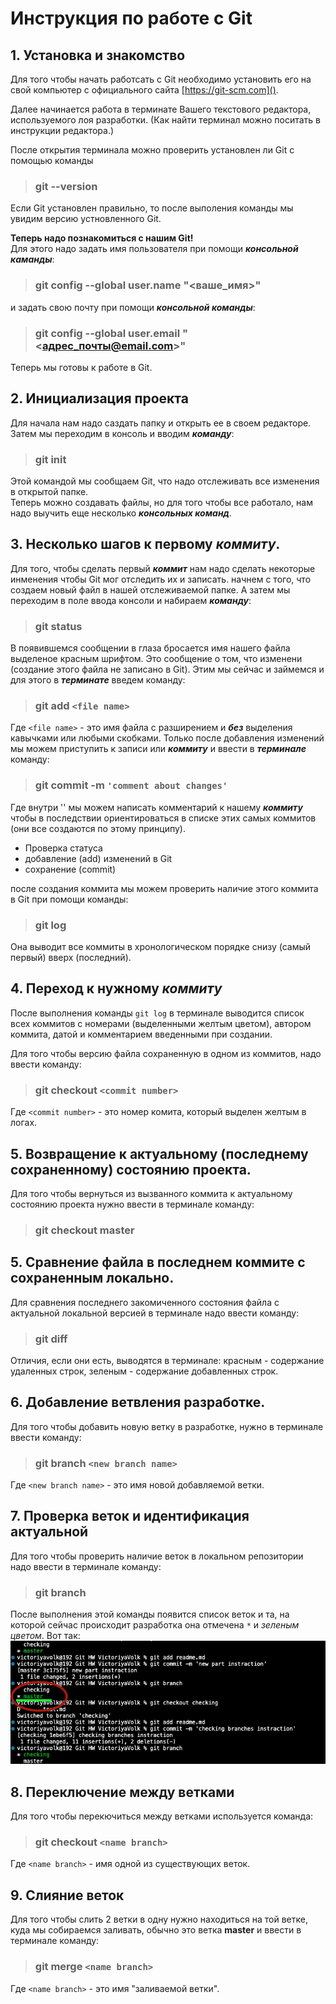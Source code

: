 # Инструкция по работе с Git

## 1. Установка и знакомство

Для того чтобы начать работсать с Git необходимо установить его на свой компьютер с официального сайта [https://git-scm.com]().

Далее начинается работа в терминате Вашего текстового редактора, используемого лоя разработки. (Как найти терминал можно поситать в инструкции редактора.)

После открытия терминала можно проверить установлен ли Git с помощью команды

> ### git --version

Если Git установлен правильно, то после выполения команды мы увидим версию устновленного Git.

**Теперь надо познакомиться с нашим Git!**  
Для этого надо задать имя пользователя при помощи **_консольной каманды_**:

> ### git config --global user.name "<ваше_имя>"

и задать свою почту при помощи **_консольной команды_**:

> ### git config --global user.email "<адрес_почты@email.com>"

Теперь мы готовы к работе в Git.

## 2. Инициализация проекта

Для начала нам надо саздать папку и открыть ее в своем редакторе. Затем мы переходим в консоль и вводим **_команду_**:

> ### git init

Этой командой мы сообщаем Git, что надо отслеживать все изменения в открытой папке.  
Теперь можно создавать файлы, но для того чтобы все работало, нам надо выучить еще несколько **_консольных команд_**.

## 3. Несколько шагов к первому _коммиту_.

Для того, чтобы сделать первый **_коммит_** нам надо сделать некоторые инменения чтобы Git мог отследить их и записать. начнем с того, что создаем новый файл в нашей отслеживаемой папке.
А затем мы переходим в поле ввода консоли и набираем **_команду_**:

> ### git status

В появившемся сообщении в глаза бросается имя нашего файла выделеное красным шрифтом. Это сообщение о том, что изменени (создание этого файла не записано в Git).
Этим мы сейчас и займемся и для этого в **_терминате_** введем команду:

> ### git add `<file name>`

Где `<file name>` - это имя файла с разширением и **_без_** выделения кавычками или любыми скобками.
Только после добавления изменений мы можем приступить к записи или **_коммиту_** и ввести в **_терминале_** команду:

> ### git commit -m `'comment about changes'`

Где внутри '' мы можем написать комментарий к нашему **_коммиту_** чтобы в последствии ориентироваться в списке этих самых коммитов (они все создаются по этому принципу).

- Проверка статуса
- добавление (add) изменений в Git
- сохранение (commit)

после создания коммита мы можем проверить наличие этого коммита в Git при помощи команды:

> ### git log

Она выводит все коммиты в хронологическом порядке снизу (самый первый) вверх (последний).

## 4. Переход к нужному _коммиту_

После выполнения команды `git log` в терминале выводится список всех коммитов с номерами (выделенными желтым цветом), автором коммита, датой и комментарием введенными при создании.

Для того чтобы версию файла сохраненную в одном из коммитов, надо ввести команду:

> ### git checkout `<commit number>`

Где `<commit number>` - это номер комита, который выделен желтым в логах.

## 5. Возвращение к актуальному (последнему сохраненному) состоянию проекта.

Для того чтобы вернуться из вызванного коммита к актуальному состоянию проекта нужно ввести в терминале команду:

> ### git checkout master

## 5. Сравнение файла в последнем коммите с сохраненным локально.

Для сравнения последнего закомиченного состояния файла с актуальной локальной версией в терминале надо ввести команду:

> ### git diff

Отличия, если они есть, выводятся в терминале: красным - содержание удаленных строк, зеленым - содержание добавленных строк.

## 6. Добавление ветвления разработке.

Для того чтобы добавить новую ветку в разработке, нужно в терминале ввести команду:

> ### git branch `<new branch name>`

Где `<new branch name>` - это имя новой добавляемой ветки.

## 7. Проверка веток и идентификация актуальной

Для того чтобы проверить наличие веток в локальном репозитории надо ввести в терминале команду:

> ### git branch

После выполнения этой команды появится список веток и та, на которой сейчас происходит разработка она отмечена `*` и _зеленым цветом_. Вот так:
![Выполнение команды 'git branch](branches.png)

## 8. Переключение между ветками

Для того чтобы перекючиться между ветками используется команда:

> ### git checkout `<name branch>`

Где `<name branch>` - имя одной из существующих веток.

## 9. Слияние веток

Для того чтобы слить 2 ветки в одну нужно находиться на той ветке, куда мы собираемся заливать, обычно это ветка **master** и ввести в терминале команду:

> ### git merge `<name branch>`

Где `<name branch>` - это имя "заливаемой ветки".
